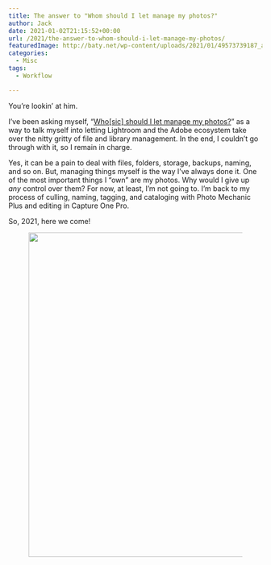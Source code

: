 ```yaml
---
title: The answer to "Whom should I let manage my photos?"
author: Jack
date: 2021-01-02T21:15:52+00:00
url: /2021/the-answer-to-whom-should-i-let-manage-my-photos/
featuredImage: http://baty.net/wp-content/uploads/2021/01/49573739187_a3136eaca3_k.jpg
categories:
  - Misc
tags:
  - Workflow

---
```

<!--kg-card-begin: html-->You&#8217;re lookin&#8217; at him.

I&#8217;ve been asking myself, &#8220;[Who[sic] should I let manage my photos?][1]&#8221; as a way to talk myself into letting Lightroom and the Adobe ecosystem take over the nitty gritty of file and library management. In the end, I couldn&#8217;t go through with it, so I remain in charge.

Yes, it can be a pain to deal with files, folders, storage, backups, naming, and so on. But, managing things myself is the way I&#8217;ve always done it. One of the most important things I &#8220;own&#8221; are my photos. Why would I give up _any_ control over them? For now, at least, I&#8217;m not going to. I&#8217;m back to my process of culling, naming, tagging, and cataloging with Photo Mechanic Plus and editing in Capture One Pro.

So, 2021, here we come!<figure class="wp-block-image size-large kg-card kg-image-card">

<img loading="lazy" width="647" height="644" src="https://new.copingmechanism.com/wp-content/uploads/2021/03/folders-1.jpg" alt="" class="wp-image-131" srcset="/content/images/wordpress/2021/03/folders-1.jpg 647w, /content/images/wordpress/2021/03/folders-1-300x300.jpg 300w, /content/images/wordpress/2021/03/folders-1-150x150.jpg 150w" sizes="(max-width: 647px) 100vw, 647px" /> </figure> 

<!--kg-card-end: html-->

 [1]: http://baty.net/2020/who-should-i-let-manage-my-photos/